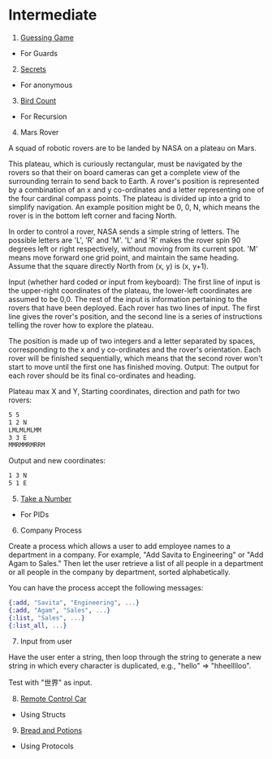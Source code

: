 # Intermediate

1. [Guessing Game](https://github.com/AgarwalConsulting/Elixir_Training/tree/master/exercises/exercism/guessing-game)

  - For Guards

2. [Secrets](https://github.com/AgarwalConsulting/Elixir_Training/tree/master/exercises/exercism/secrets)

  - For anonymous

3. [Bird Count](https://github.com/AgarwalConsulting/Elixir_Training/tree/master/exercises/exercism/bird-count)

  - For Recursion

4. Mars Rover

A squad of robotic rovers are to be landed by NASA on a plateau on Mars.

This plateau, which is curiously rectangular, must be navigated by the rovers so that their on board cameras can get a complete view of the surrounding terrain to send back to Earth. A rover's position is represented by a combination of an x and y co-ordinates and a letter representing one of the four cardinal compass points. The plateau is divided up into a grid to simplify navigation. An example position might be 0, 0, N, which means the rover is in the bottom left corner and facing North.

In order to control a rover, NASA sends a simple string of letters. The possible letters are 'L', 'R' and 'M'. 'L' and 'R' makes the rover spin 90 degrees left or right respectively, without moving from its current spot. 'M' means move forward one grid point, and maintain the same heading. Assume that the square directly North from (x, y) is (x, y+1).

Input (whether hard coded or input from keyboard): The first line of input is the upper-right coordinates of the plateau, the lower-left coordinates are assumed to be 0,0. The rest of the input is information pertaining to the rovers that have been deployed. Each rover has two lines of input. The first line gives the rover's position, and the second line is a series of instructions telling the rover how to explore the plateau.

The position is made up of two integers and a letter separated by spaces, corresponding to the x and y co-ordinates and the rover's orientation. Each rover will be finished sequentially, which means that the second rover won't start to move until the first one has finished moving. Output: The output for each rover should be its final co-ordinates and heading.

Plateau max X and Y, Starting coordinates, direction and path for two rovers:

```txt
5 5
1 2 N
LMLMLMLMM
3 3 E
MMRMMRMRRM
```

Output and new coordinates:

```txt
1 3 N
5 1 E
```

5. [Take a Number](https://github.com/AgarwalConsulting/Elixir_Training/tree/master/exercises/exercism/take-a-number)
  - For PIDs

6. Company Process

Create a process which allows a user to add employee names to a department in a company. For example, "Add Savita to Engineering" or "Add Agam to Sales." Then let the user retrieve a list of all people in a department or all people in the company by department, sorted alphabetically.

You can have the process accept the following messages:

```elixir
{:add, "Savita", "Engineering", ...}
{:add, "Agam", "Sales", ...}
{:list, "Sales", ...}
{:list_all, ...}
```

7. Input from user

Have the user enter a string, then loop through the string to generate a new string in which every character is duplicated, e.g., "hello" => "hheelllloo".

Test with "世界" as input.

8. [Remote Control Car](https://github.com/AgarwalConsulting/Elixir_Training/tree/master/exercises/exercism/remote-control-car)

  - Using Structs

9. [Bread and Potions](https://github.com/AgarwalConsulting/Elixir_Training/tree/master/exercises/exercism/bread-and-potions)

  - Using Protocols
